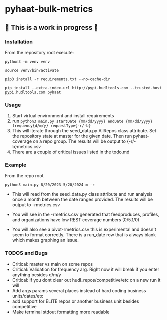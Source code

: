 # pyhaat-bulk-metrics

## :construction: This is a work in progress :construction:

### Installation

From the repository root execute:

`python3 -m venv venv`

`source venv/bin/activate`

`pip3 install -r requirements.txt --no-cache-dir`

`pip install --extra-index-url http://pypi.hudltools.com --trusted-host pypi.hudltools.com pyhaat`

### Usage

1. Start virtual environment and install requirements
2. run `python3 main.py startDate {mm/dd/yyyy} endDate {mm/dd/yyyy} frequency{d/m/y} requestType{-r/-b}`
3. This will iterate through the seed_data.py AllRepos class attribute. Set the repository state at master for the given date. Then run pyhaat-coverage on a repo group. The results will be output to {-r/-b}metrics.csv
4. There are a couple of critical issues listed in the todo.md

### Example

From the repo root

`python3 main.py 8/20/2023 5/20/2024 m -r`

- This will read from the seed_data.py class attribute and run analysis once a month between the date ranges provided. The results will be output to -rmetrics.csv

- You will see in the -rmetrics.csv generated that feedproduces, profiles, and organizations have low REST coverage numbers (0/5.1/0)
- You will also see a pivot-rmetrics.csv this is experimental and doesn't seem to format correctly. There is a run_date row that is always blank which makes graphing an issue.

### TODOS and Bugs

- Critical: master vs main on some repos
- Critical: Validation for frequency arg. Right now it will break if you enter anything besides d/m/y
- Critical: If you dont clear out hudl_repos/competitive/etc on a new run it will
- Add args params several places instead of hard coding business units/dates/etc
- add support for ELITE repos or another business unit besides competitive
- Make terminal stdout formatting more readable
